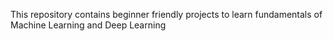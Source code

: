 This repository contains beginner friendly projects to learn fundamentals of Machine Learning and Deep Learning
